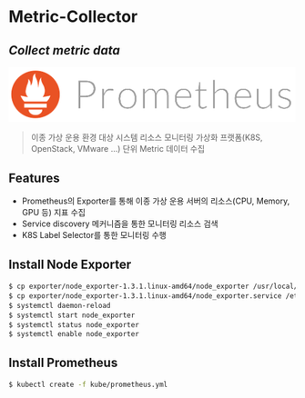 # Metric-Collector
## _Collect metric data_

![Prometheus](./prometheus_logo.png)

> 이종 가상 운용 환경 대상 시스템 리소스 모니터링
> 가상화 프랫폼(K8S, OpenStack, VMware ...) 단위 Metric 데이터 수집

## Features

- Prometheus의 Exporter를 통해 이종 가상 운용 서버의 리소스(CPU, Memory, GPU 등) 지표 수집
- Service discovery 메커니즘을 통한 모니터링 리소스 검색
- K8S Label Selector를 통한 모니터링 수행

## Install Node Exporter

```sh
$ cp exporter/node_exporter-1.3.1.linux-amd64/node_exporter /usr/local/bin
$ cp exporter/node_exporter-1.3.1.linux-amd64/node_exporter.service /etc/systemd/system/
$ systemctl daemon-reload
$ systemctl start node_exporter
$ systemctl status node_exporter
$ systemctl enable node_exporter
```

## Install Prometheus

```sh
$ kubectl create -f kube/prometheus.yml
```
